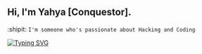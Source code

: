 ## Hi, I'm Yahya [Conquestor]. 


:shipit: ```I'm someone who's passionate about Hacking and Coding``` 




<a href="https://git.io/typing-svg"><img src="https://readme-typing-svg.demolab.com?font=Fira+Code&pause=1000&color=D8F7A8&center=true&width=435&lines=$python3+conquestor.py+--aggrasive" alt="Typing SVG" /></a>
